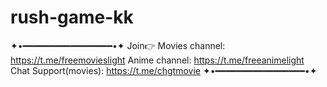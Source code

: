 # rush-game-kk
✦•━━━━━━━━━━━━━━━━━•✦ Join👉 Movies channel: https://t.me/freemovieslight Anime channel: https://t.me/freeanimelight Chat Support(movies): https://t.me/chgtmovie ✦•━━━━━━━━━━━━━━━━━•✦
